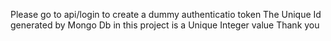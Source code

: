 Please go to api/login to create a dummy authenticatio token
The Unique Id generated by Mongo Db in this project is a Unique Integer value
Thank you
